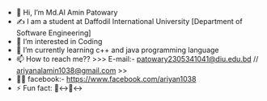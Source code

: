 - 👋 Hi, I’m Md.Al Amin Patowary
- ✍️ I am a student at Daffodil International University [Department of Software Engineering]
- 👀 I’m interested in Coding
- 🌱 I’m currently learning c++ and java programming language
- 📫 How to reach me?? >>> E-mail:- patowary2305341041@diu.edu.bd // ariyanalamin1038@gmail.com >>
- 🙋‍♂️ facebook:- https://www.facebook.com/ariyan1038
- ⚡ Fun fact: 🙂‍↔️🙂‍↔️

<!---
alamin1038/alamin1038 is a ✨ special ✨ repository because its `README.md` (this file) appears on your GitHub profile.
You can click the Preview link to take a look at your changes.
--->
